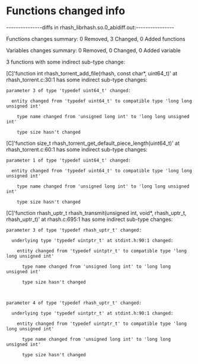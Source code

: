 # Functions changed info

---------------diffs in rhash_librhash.so.0_abidiff.out:----------------

Functions changes summary: 0 Removed, 3 Changed, 0 Added functions

Variables changes summary: 0 Removed, 0 Changed, 0 Added variable



3 functions with some indirect sub-type change:



  [C]'function int rhash_torrent_add_file(rhash, const char*, uint64_t)' at rhash_torrent.c:30:1 has some indirect sub-type changes:

    parameter 3 of type 'typedef uint64_t' changed:

      entity changed from 'typedef uint64_t' to compatible type 'long long unsigned int'

        type name changed from 'unsigned long int' to 'long long unsigned int'

        type size hasn't changed





  [C]'function size_t rhash_torrent_get_default_piece_length(uint64_t)' at rhash_torrent.c:60:1 has some indirect sub-type changes:

    parameter 1 of type 'typedef uint64_t' changed:

      entity changed from 'typedef uint64_t' to compatible type 'long long unsigned int'

        type name changed from 'unsigned long int' to 'long long unsigned int'

        type size hasn't changed





  [C]'function rhash_uptr_t rhash_transmit(unsigned int, void*, rhash_uptr_t, rhash_uptr_t)' at rhash.c:695:1 has some indirect sub-type changes:

    parameter 3 of type 'typedef rhash_uptr_t' changed:

      underlying type 'typedef uintptr_t' at stdint.h:90:1 changed:

        entity changed from 'typedef uintptr_t' to compatible type 'long long unsigned int'

          type name changed from 'unsigned long int' to 'long long unsigned int'

          type size hasn't changed



    parameter 4 of type 'typedef rhash_uptr_t' changed:

      underlying type 'typedef uintptr_t' at stdint.h:90:1 changed:

        entity changed from 'typedef uintptr_t' to compatible type 'long long unsigned int'

          type name changed from 'unsigned long int' to 'long long unsigned int'

          type size hasn't changed







